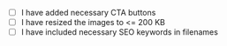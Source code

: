 <!--When you publish a blog or case study, be sure of the following-->

- [ ] I have added necessary CTA buttons
- [ ] I have resized the images to <= 200 KB
- [ ] I have included necessary SEO keywords in filenames
